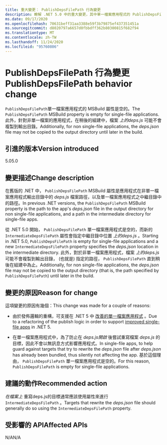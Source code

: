 ```yaml
---
title: 重大變更： PublishDepsFilePath 行為變更
description: 瞭解 .NET 5.0 中的重大變更，其中單一檔案應用程式的 PublishDepsFilePath MSBuild 屬性是空的。
ms.date: 09/17/2020
ms.openlocfilehash: 70631beff31aa3388e59f3b79875ef437351451a
ms.sourcegitcommit: d8020797a6657d0fbbdff362b80300815f682f94
ms.translationtype: MT
ms.contentlocale: zh-TW
ms.lasthandoff: 11/24/2020
ms.locfileid: "95760806"
---
```

# <a name="publishdepsfilepath-behavior-change"></a><span data-ttu-id="82787-103">PublishDepsFilePath 行為變更</span><span class="sxs-lookup"><span data-stu-id="82787-103">PublishDepsFilePath behavior change</span></span>

<span data-ttu-id="82787-104">`PublishDepsFilePath`單一檔案應用程式的 MSBuild 屬性是空的。</span><span class="sxs-lookup"><span data-stu-id="82787-104">The `PublishDepsFilePath` MSBuild property is empty for single-file applications.</span></span> <span data-ttu-id="82787-105">此外，針對非單一檔案的應用程式，在稍後的組建中，檔案 *上的deps.js* 可能不會複製到輸出目錄。</span><span class="sxs-lookup"><span data-stu-id="82787-105">Additionally, for non single-file applications, the *deps.json* file may not be copied to the output directory until later in the build.</span></span>

## <a name="version-introduced"></a><span data-ttu-id="82787-106">引進的版本</span><span class="sxs-lookup"><span data-stu-id="82787-106">Version introduced</span></span>

<span data-ttu-id="82787-107">5.0</span><span class="sxs-lookup"><span data-stu-id="82787-107">5.0</span></span>

## <a name="change-description"></a><span data-ttu-id="82787-108">變更描述</span><span class="sxs-lookup"><span data-stu-id="82787-108">Change description</span></span>

<span data-ttu-id="82787-109">在舊版的 .NET 中， `PublishDepsFilePath` MSBuild 屬性是應用程式在非單一檔案應用程式輸出目錄中的 *deps.js* 檔案路徑，以及單一檔案應用程式之中繼目錄中的路徑。</span><span class="sxs-lookup"><span data-stu-id="82787-109">In previous .NET versions, the `PublishDepsFilePath` MSBuild property is the path to the app's *deps.json* file in the output directory for non single-file applications, and a path in the intermediate directory for single-file apps.</span></span>

<span data-ttu-id="82787-110">從 .NET 5.0 開始， `PublishDepsFilePath` 單一檔案應用程式是空的，而新的 `IntermediateDepsFilePath` 屬性會指定中繼目錄中位置 *上的deps.js* 。</span><span class="sxs-lookup"><span data-stu-id="82787-110">Starting in .NET 5.0, `PublishDepsFilePath` is empty for single-file applications and a new `IntermediateDepsFilePath` property specifies the *deps.json* location in the intermediate directory.</span></span> <span data-ttu-id="82787-111">此外，對於非單一檔案應用程式，檔案 *上的deps.js* 可能不會複製到輸出目錄， (也就是) 指定的路徑， `PublishDepsFilePath` 直到稍後在組建中為止。</span><span class="sxs-lookup"><span data-stu-id="82787-111">Additionally, for non single-file applications, the *deps.json* file may not be copied to the output directory (that is, the path specified by `PublishDepsFilePath`) until later in the build.</span></span>

## <a name="reason-for-change"></a><span data-ttu-id="82787-112">變更的原因</span><span class="sxs-lookup"><span data-stu-id="82787-112">Reason for change</span></span>

<span data-ttu-id="82787-113">這項變更的原因有幾個：</span><span class="sxs-lookup"><span data-stu-id="82787-113">This change was made for a couple of reasons:</span></span>

- <span data-ttu-id="82787-114">由於發佈邏輯的重構，可支援在 .NET 5 中 [改善的單一檔案應用程式](https://github.com/dotnet/designs/blob/master/accepted/2020/single-file/design.md) 。</span><span class="sxs-lookup"><span data-stu-id="82787-114">Due to a refactoring of the publish logic in order to support [improved single-file apps](https://github.com/dotnet/designs/blob/master/accepted/2020/single-file/design.md) in .NET 5.</span></span>

- <span data-ttu-id="82787-115">在單一檔案應用程式中，為了防止在 *deps.js開啟* 後嘗試重寫檔案 *deps.js* 的目標，因此不會以無訊息方式影響應用程式。</span><span class="sxs-lookup"><span data-stu-id="82787-115">In single-file apps, to help guard against targets that try to rewrite the *deps.json* file after *deps.json* has already been bundled, thus silently not affecting the app.</span></span> <span data-ttu-id="82787-116">基於這個理由， `PublishDepsFilePath` 單一檔案應用程式是空的。</span><span class="sxs-lookup"><span data-stu-id="82787-116">For this reason, `PublishDepsFilePath` is empty for single-file applications.</span></span>

## <a name="recommended-action"></a><span data-ttu-id="82787-117">建議的動作</span><span class="sxs-lookup"><span data-stu-id="82787-117">Recommended action</span></span>

<span data-ttu-id="82787-118">*在檔案上* 重寫deps.js的目標通常應該使用屬性來進行 `IntermediateDepsFilePath` 。</span><span class="sxs-lookup"><span data-stu-id="82787-118">Targets that rewrite the *deps.json* file should generally do so using the `IntermediateDepsFilePath` property.</span></span>

## <a name="affected-apis"></a><span data-ttu-id="82787-119">受影響的 API</span><span class="sxs-lookup"><span data-stu-id="82787-119">Affected APIs</span></span>

<span data-ttu-id="82787-120">N/A</span><span class="sxs-lookup"><span data-stu-id="82787-120">N/A</span></span>

<!--

### Affected APIs

Not detectable via API analysis.

### Category

MSBuild

-->
